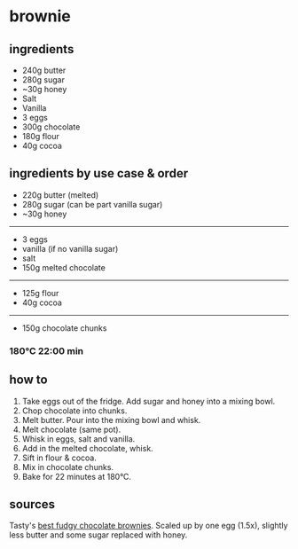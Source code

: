# brownie

## ingredients

- 240g butter
- 280g sugar
- ~30g honey
- Salt
- Vanilla
- 3 eggs
- 300g chocolate
- 180g flour
- 40g cocoa

## ingredients by use case & order

- 220g butter (melted)
- 280g sugar (can be part vanilla sugar)
- ~30g honey
---
- 3 eggs
- vanilla (if no vanilla sugar)
- salt
- 150g melted chocolate
---
- 125g flour
- 40g cocoa
--- 
- 150g chocolate chunks

### 180°C 22:00 min

## how to

1. Take eggs out of the fridge. Add sugar and honey into a mixing bowl.
2. Chop chocolate into chunks.
3. Melt butter. Pour into the mixing bowl and whisk.
4. Melt chocolate (same pot).
5. Whisk in eggs, salt and vanilla.
6. Add in the melted chocolate, whisk.
7. Sift in flour & cocoa.
8. Mix in chocolate chunks.
9. Bake for 22 minutes at 180°C.

## sources

Tasty's [best fudgy chocolate brownies](https://www.youtube.com/watch?v=lIb_741_dIw). Scaled up by one egg (1.5x), slightly less butter and some sugar replaced with honey.
